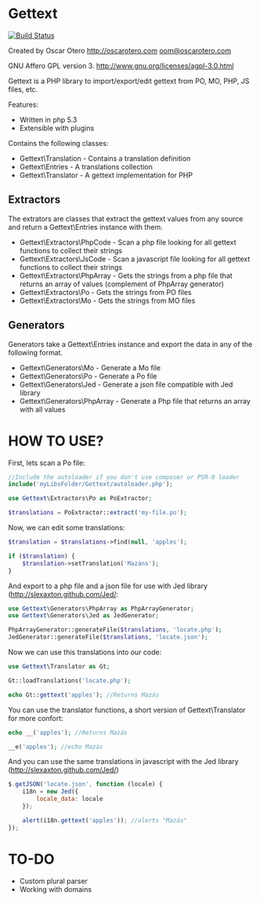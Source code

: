Gettext
=======

[![Build Status](https://travis-ci.org/oscarotero/Gettext.png?branch=master)](https://travis-ci.org/oscarotero/Gettext)

Created by Oscar Otero <http://oscarotero.com> <oom@oscarotero.com>

GNU Affero GPL version 3. http://www.gnu.org/licenses/agpl-3.0.html

Gettext is a PHP library to import/export/edit gettext from PO, MO, PHP, JS files, etc.

Features:

* Written in php 5.3
* Extensible with plugins

Contains the following classes:

* Gettext\Translation - Contains a translation definition
* Gettext\Entries - A translations collection
* Gettext\Translator - A gettext implementation for PHP

Extractors
----------

The extrators are classes that extract the gettext values from any source and return a Gettext\Entries instance with them.

* Gettext\Extractors\PhpCode - Scan a php file looking for all gettext functions to collect their strings
* Gettext\Extractors\JsCode - Scan a javascript file looking for all gettext functions to collect their strings
* Gettext\Extractors\PhpArray - Gets the strings from a php file that returns an array of values (complement of PhpArray generator)
* Gettext\Extractors\Po - Gets the strings from PO files
* Gettext\Extractors\Mo - Gets the strings from MO files

Generators
----------

Generators take a Gettext\Entries instance and export the data in any of the following format.

* Gettext\Generators\Mo - Generate a Mo file
* Gettext\Generators\Po - Generate a Po file
* Gettext\Generators\Jed - Generate a json file compatible with Jed library
* Gettext\Generators\PhpArray - Generate a Php file that returns an array with all values

HOW TO USE?
===========

First, lets scan a Po file:

```php
//Include the autoloader if you don't use composer or PSR-0 loader
include('myLibsFolder/Gettext/autoloader.php');

use Gettext\Extractors\Po as PoExtractor;

$translations = PoExtractor::extract('my-file.po');
```

Now, we can edit some translations:

```php
$translation = $translations->find(null, 'apples');

if ($translation) {
	$translation->setTranslation('Mazáns');
}
```

And export to a php file and a json file for use with Jed library (http://slexaxton.github.com/Jed/:

```php
use Gettext\Generators\PhpArray as PhpArrayGenerator;
use Gettext\Generators\Jed as JedGenerator;

PhpArrayGenerator::generateFile($translations, 'locate.php');
JedGenerator::generateFile($translations, 'locate.json');
```

Now we can use this translations into our code:

```php
use Gettext\Translator as Gt;

Gt::loadTranslations('locate.php');

echo Gt::gettext('apples'); //Returns Mazás
```

You can use the translator functions, a short version of Gettext\Translator for more confort:

```php
echo __('apples'); //Returns Mazás

__e('apples'); //echo Mazás
```

And you can use the same translations in javascript with the Jed library (http://slexaxton.github.com/Jed/)

```javascript
$.getJSON('locate.json', function (locale) {
	i18n = new Jed({
		locale_data: locale
	});

	alert(i18n.gettext('apples')); //alerts "Mazás"
});
```


TO-DO
=====

* Custom plural parser
* Working with domains
